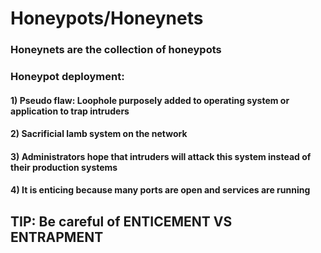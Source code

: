 # Honeypots/Honeynets

### Honeynets are the collection of honeypots

### Honeypot deployment:

#### 1) Pseudo flaw: Loophole purposely added to operating system or application to trap intruders

#### 2) Sacrificial lamb system on the network

#### 3) Administrators hope that intruders will attack this system instead of their production systems

#### 4) It is enticing because many ports are open and services are running

## TIP: Be careful of ENTICEMENT VS ENTRAPMENT
